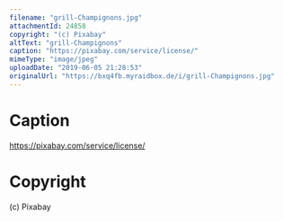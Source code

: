 ```yaml
---
filename: "grill-Champignons.jpg"
attachmentId: 24858
copyright: "(c) Pixabay"
altText: "grill-Champignons"
caption: "https://pixabay.com/service/license/"
mimeType: "image/jpeg"
uploadDate: "2019-06-05 21:28:53"
originalUrl: "https://bxq4fb.myraidbox.de/i/grill-Champignons.jpg"
---
```


# Caption

https://pixabay.com/service/license/

# Copyright

(c) Pixabay
